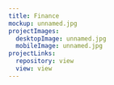```yaml
---
title: Finance
mockup: unnamed.jpg
projectImages:
  desktopImage: unnamed.jpg
  mobileImage: unnamed.jpg
projectLinks:
  repository: view
  view: view
---
```

